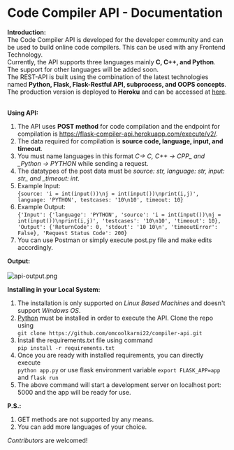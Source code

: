 # Code Compiler API - Documentation
**Introduction:**<br>
The Code Compiler API is developed for the developer community and can be used to build online code compilers. This can be used with any Frontend Technology.<br>
Currently, the API supports three languages mainly __C, C++, and Python__. The support for other languages will be added soon.<br>
The REST-API is built using the combination of the latest technologies named __Python, Flask, Flask-Restful API, subprocess, and OOPS concepts__.<br>
The production version is deployed to __Heroku__ and can be accessed at [here](https://flask-compiler-api.herokuapp.com).<br>
<br>

**Using API:**<br>
1. The API uses __POST method__ for code compilation and the endpoint for compilation is https://flask-compiler-api.herokuapp.com/execute/v2/.
2. The data required for compilation is __source code, language, input, and timeout__.
3. You must name languages in this format *C-> C, C++ -> CPP_ and _Python -> PYTHON* while sending a request.
4. The datatypes of the post data must be *source: str, language: str, input: str_ and _timeout: int*.
5. Example Input: <br>
```{source: 'i = int(input())\nj = int(input())\nprint(i,j)', language: 'PYTHON', testcases: '10\n10', timeout: 10}```
6. Example Output: <br> 
```{'Input': {'language': 'PYTHON', 'source': 'i = int(input())\nj = int(input())\nprint(i,j)', 'testcases': '10\n10', 'timeout': 10}, 'Output': {'ReturnCode': 0, 'stdout': '10 10\n', 'timeoutError': False}, 'Request Status Code': 200}```
7. You can use Postman or simply execute post.py file and make edits accordingly.

**Output:**<br><br>
![api-output.png](api_output.PNG)

**Installing in your Local System:**
1. The installation is only supported on _*Linux Based Machines*_ and doesn't support _*Windows OS*_.
2. [Python](https://www.python.org/downloads/) must be installed in order to execute the API. Clone the repo using <br>
```git clone https://github.com/omcoolkarni22/compiler-api.git```
3. Install the requirements.txt file using command <br>
```pip install -r requirements.txt```
4. Once you are ready with installed requirements, you can directly execute <br>
```python app.py``` or use flask environment variable ```export FLASK_APP=app``` and ```flask run```
6. The above command will start a development server on localhost port: 5000 and the app will be ready for use.

**P.S.:** <br>
1. GET methods are not supported by any means.
2. You can add more languages of your choice.

*Contributors* are welcomed!

